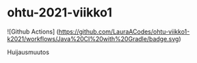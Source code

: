 # ohtu-2021-viikko1
![Github Actions] (https://github.com/LauraACodes/ohtu-viikko1-k2021/workflows/Java%20CI%20with%20Gradle/badge.svg)

Huijausmuutos
